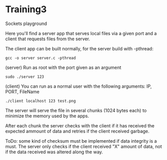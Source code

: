 # Training3
Sockets playground

Here you'll find a server app that serves local files via a given port and a client that requests files from the server.

The client app can be built normally, for the server build with -pthread:
```
gcc -o server server.c -pthread
```


(server)
Run as root with the port given as an argument
```
sudo ./server 123
```

(client)
You can run as a normal user with the following arguments: IP, PORT, FileName
```
./client localhost 123 test.png
```


The server will serve the file in several chunks (1024 bytes each) to minimize the memory used by the apps. 

After each chunk the server checks with the client if it has received the expected ammount of data and retries if the client received garbage.

ToDo: some kind of checksum must be implemented if data integrity is a must. The server only checks if the client received "X" amount of data, not if the data received was altered along the way.
